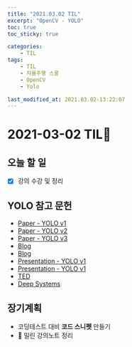 ```yaml
---
title: "2021.03.02 TIL"
excerpt: "OpenCV - YOLO"
toc: true
toc_sticky: true

categories:
    - TIL 
tags:
    - TIL
    - 자율주행 스쿨
    - OpenCV
    - Yolo

last_modified_at: 2021.03.02-13:22:07   
---
```

 
# 2021-03-02 TIL📓
## 오늘 할 일
- [x] 강의 수강 및 정리

## YOLO 참고 문헌
- [Paper - YOLO v1](https://arxiv.org/pdf/1506.02640.pdf)
- [Paper - YOLO v2](https://arxiv.org/pdf/1612.08242.pdf)
- [Paper - YOLO v3](https://arxiv.org/pdf/1804.02767.pdf)
- [Blog](https://curt-park.github.io/2017-03-26/yolo)
- [Blog](http://blog.naver.com/PostView.ngn?blogld=sogangori&logNo=220993971883)
- [Presentation - YOLO v1](https://www.youtube.com/watch?v=NM6lrxy0bxs)
- [Presentation - YOLO v1](https://www.youtube.com/watch?v=GBu2jofRjtk)
- [TED](https://www.youtube.com/watch?v=Cgxsv1riJhl)
- [Deep Systems](https://www.youtube.com/watch?v=L0tzmv--CGY&feature=youtu.be)

## 장기계획
- 코딩테스트 대비 **코드 스니펫** 만들기
- 💫 밀린 강의노트 정리
